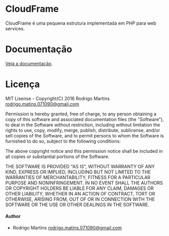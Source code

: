 # CloudFrame
CloudFrame é uma pequena estrutura implementada em PHP para web services.

# Documentação
[Veja a documentação](https://github.com/rodrigomart/CloudFrame/wiki).

# Licença
MIT Lisense - Copyright(C) 2016 Rodrigo Martins <rodrigo.matins.071090@gmail.com>

Permission is hereby granted, free of charge, to any person obtaining a copy
of this software and associated documentation files (the "Software"), to deal
in the Software without restriction, including without limitation the rights
to use, copy, modify, merge, publish, distribute, sublicense, and/or sell
copies of the Software, and to permit persons to whom the Software is
furnished to do so, subject to the following conditions:

The above copyright notice and this permission notice shall be included in
all copies or substantial portions of the Software.

THE SOFTWARE IS PROVIDED "AS IS", WITHOUT WARRANTY OF ANY KIND, EXPRESS OR
IMPLIED, INCLUDING BUT NOT LIMITED TO THE WARRANTIES OF MERCHANTABILITY,
FITNESS FOR A PARTICULAR PURPOSE AND NONINFRINGEMENT. IN NO EVENT SHALL THE
AUTHORS OR COPYRIGHT HOLDERS BE LIABLE FOR ANY CLAIM, DAMAGES OR OTHER
LIABILITY, WHETHER IN AN ACTION OF CONTRACT, TORT OR OTHERWISE, ARISING FROM,
OUT OF OR IN CONNECTION WITH THE SOFTWARE OR THE USE OR OTHER DEALINGS IN
THE SOFTWARE.

#### Author
* Rodrigo Martins <rodrigo.matins.071090@gmail.com>
